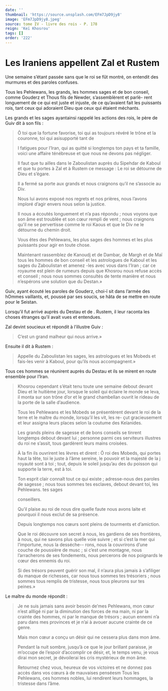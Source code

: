 ```yaml
---
date: ''
thumbnail: 'https://source.unsplash.com/EFm7JpD9jy8'
image: 'EFm7JpD9jy8.jpeg'
source: tome IV - livre des rois - P. 178
reign: 'Keï Khosrou'
tags: []
order: '222'
---
```


# Les Iraniens appellent Zal et Rustem

Une semaine s’étant passée sans que le roi se fût montré, on entendit des murmures et des paroles confuses.

Tous les Pehlewans, les grands, les hommes sages et de bon conseil, comme Gouderz et Thous fils de Newder, s’assemblèrent et parlè-
rent longuement de ce qui est juste et injuste, de ce qu’avaient fait les puissants rois, tant ceux qui adoraient Dieu que ceux qui étaient méchants.

Les grands et les sages ayantainsi rappelé les actions des rois, le père de Guiv dit à son fils :

> Ô toi que la fortune favorise, toi qui as toujours révéré le trône et la couronne, toi qui asisupporté tant de
>
> I fatigues pour l’Iran, qui as quitté si longtemps ton pays et ta famille, voici une affaire ténébreuse et que nous ne devons pas négliger.
>
> Il faut que tu ailles dans le Zaboulistan auprès du Sipehdar de Kaboul et que tu portes à Zal et à Rustem ce message : Le roi se détourne de Dieu et s’égare.
>
> Il a fermé sa porte aux grands et nous craignons qu’il ne s’associe au Div.
>
> Nous lui avons exposé nos regrets et nos prières, nous l’avons imploré d’agir envers nous selon la justice.
>
> Il nous a écoutés longuement et n’a pas répondu ; nous voyons que son âme est troublée et son cœur rempli de vent ; nous craignons qu’il ne se pervertisse comme le roi Kaous et que le Div ne le détourne du chemin droit.
>
> Vous êtes des Pehlewans, les plus sages des hommes et les plus puissants pour agir en toute chose.
>
> Maintenant rassemblez de Kanoudj et de Dambar, de Margh et de Maï tous les hommes de bon conseil et les astrologues de Kaboul et les sages du Zaboulistan et amenez -les avec vous dans l’Iran ; car ce royaume est plein de rumeurs depuis que Khosrou nous refuse accès et conseil ; nous nous sommes consultés de tente manière et nous n’espérons une solution que du Destan.»

Guiv, ayant écouté les paroles de Gouderz, choi-ï
sit dans l’armée des hOmmes vaillants, et, poussé par ses soucis, se hâta de se mettre en route pour le Seistan.

Lorsqu’il fut arrivé auprès du Destau et de .
Rustem, il leur raconta les choses étranges qu’il avait vues et entendues.

Zal devint soucieux et répondit à l’illustre Guiv :

> C’est un grand malheur qui nous arrive.»

Ensuite il dit à Rustem :

> Appelle du Zaboulistan les sages, les astrologues et les Mobeds et fais-les venir à Kaboul, pour qu’ils nous accompagnent.»

Tous ces hommes se réunirent auprès du Destau et ils se mirent en route ensemble pour l’Iran.
>
> Khosrou cependant s’était tenu toute une semaine debout devant Dieu et le huitième jour, lorsque le soleil qui éclaire le monde se leva, il monta sur son trône d’or et le grand chambellan ouvrit le rideau de la porte de la salle d’audience.
>
> Tous les Pehlewans et les Mobeds se présentèrent devant le roi de la terre et le maître du monde, lorsqu’il les vit, les re-
> çut gracieusement et leur assigna leurs places selon la coutume des Keïanides.
>
> Les grands pleins de sagesse et de bons conseils se tinrent longtemps debout devant lui ; personne parmi ces serviteurs illustres du roi ne s’assit, tous gardèrent leurs mains croisées.
>
> À la fin ils ouvrirent les lèvres et dirent : Ô roi des Mobeds, qui portes haut la tête, toi le juste à l’âme sereine, le pouvoir et la majesté de la j royauté sont à toi ; tout, depuis le soleil jusqu’au des du poisson qui supporte la terre, est à toi.
>
> Ton esprit clair connaît tout ce qui existe ; adresse-nous des paroles de sagesse ; nous tous sommes tes esclaves, debout devant toi, les Pehlewans. tes sages
>
> conseillers.
>
> Qu’il plaise au roi de nous dire quelle faute nous avons laite et pourquoi il nous exclut de sa présence.
>
> Depuis longtemps nos cœurs sont pleins de tourments et d’amiction.
>
> Que le roi découvre son secret à nous, les gardiens de ses frontières, à nous, qui ne savons plus quelle voie suivre ; et si c’est la mer qui l’importune, nous la desséche--
> rons, nous la couvrirons d’une couche de poussière de musc ; si c’est une montagne, nous l’arracherons de ses fondements, nous percerons de nos poignards le cœur des ennemis du roi.
>
> Si des trésors peuvent guérir son mal, il n’aura plus jamais à s’afiliger du manque de richesses, car nous tous sommes tes trésoriers ; nous sommes tous remplis de tristesse, nous tous pleurons sur tes peines.»

Le maître du monde répondit :

> Je ne suis jamais sans avoir besoin de’mes Pehlewans, mon cœur n’est allligé ni par la diminution des forces de ma main, ni par la crainte des hommes, ni par le manque de trésors ; aucun ennemi n’a paru dans mes provinces et je n’ai à avouer aucune crainte de ce genre.
>
> Mais mon cœur a conçu un désir qui ne cessera plus dans mon âme.
>
> Pendant la nuit sombre, jusqu’à ce que le jour brillant paraisse, je m’occupe de l’espoir d’accomplir ce désir, et, le temps venu, je vous dirai mon secret, je dévoilerai les cris mystérieux de mon âme.
>
> Retournez chez vous, heureux de vos victoires et ne donnez pas accès dans vos cœurs à de mauvaises penséesm Tous les Pehlewans, ces hommes nobles, lui rendirent leurs hommages, la tristesse dans l’âme.
